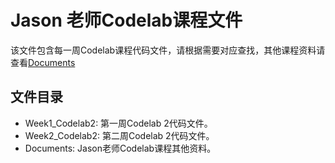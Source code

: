 # Jason 老师Codelab课程文件

该文件包含每一周Codelab课程代码文件，请根据需要对应查找，其他课程资料请查看[Documents](Documents)

## 文件目录

- Week1_Codelab2: 第一周Codelab 2代码文件。
- Week2_Codelab2: 第二周Codelab 2代码文件。
- Documents: Jason老师Codelab课程其他资料。
